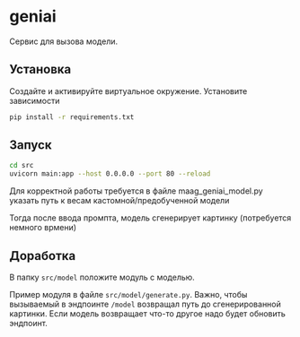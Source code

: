 # geniai

Сервис для вызова модели.

## Установка

Создайте и активируйте виртуальное окружение. Установите зависимости

```bash
pip install -r requirements.txt
```

## Запуск

```bash
cd src
uvicorn main:app --host 0.0.0.0 --port 80 --reload
```
Для корректной работы требуется в файле maag_geniai_model.py указать путь к весам кастомной/предобученной модели

Тогда после ввода промпта, модель сгенерирует картинку (потребуется немного врмени)

## Доработка

В папку `src/model` положите модуль с моделью.

Пример модуля в файле `src/model/generate.py`. Важно, чтобы вызываемый в эндпоинте `/model` возвращал путь до сгенерированной картинки. Если модель возвращает что-то другое надо будет обновить эндпоинт.


